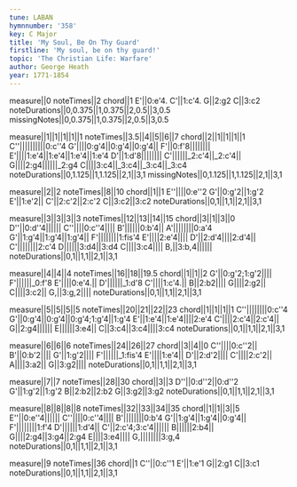 ```yaml
---
tune: LABAN
hymnnumber: '358'
key: C Major
title: 'My Soul, Be On Thy Guard'
firstline: 'My soul, be on thy guard!'
topic: 'The Christian Life: Warfare'
author: George Heath
year: 1771-1854
---
```

measure||0
noteTimes||2
chord||1
E'||0:e'4.
C'||1:c'4.
G||2:g2
C||3:c2
noteDurations||0,0.375||1,0.375||2,0.5||3,0.5
missingNotes||0,0.375||1,0.375||2,0.5||3,0.5

measure||1||1||1||1||1
noteTimes||3.5||4||5||6||7
chord||2||1||1||1||1
C''||||||||||0:c''4
G'||||0:g'4||0:g'4||0:g'4||
F'||0:f'8||||||||
E'||||1:e'4||1:e'4||1:e'4||1:e'4
D'||1:d'8||||||||
C'||||||_2:c'4||_2:c'4||
G||||2:g4||||||_2:g4
C||||3:c4||_3:c4||_3:c4||_3:c4
noteDurations||0,1.125||1,1.125||2,1||3,1
missingNotes||0,1.125||1,1.125||2,1||3,1

measure||2||2
noteTimes||8||10
chord||1||1
E''||||0:e''2
G'||0:g'2||1:g'2
E'||1:e'2||
C'||2:c'2||2:c'2
C||3:c2||3:c2
noteDurations||0,1||1,1||2,1||3,1

measure||3||3||3||3
noteTimes||12||13||14||15
chord||3||1||3||0
D''||0:d''4||||||
C''||||0:c''4||||
B'||||||0:b'4||
A'||||||||0:a'4
G'||1:g'4||1:g'4||1:g'4||
F'||||||||1:fis'4
E'||||2:e'4||||
D'||2:d'4||||2:d'4||
C'||||||||2:c'4
D||||||3:d4||3:d4
C||||3:c4||||
B,||3:b,4||||||
noteDurations||0,1||1,1||2,1||3,1

measure||4||4||4
noteTimes||16||18||19.5
chord||1||1||2
G'||0:g'2;1:g'2||||
F'||||||_0:f'8
E'||||0:e'4.||
D'||||||_1:d'8
C'||||1:c'4.||
B||2:b2||||
G||||2:g2||
C||||3:c2||
G,||3:g,2||||
noteDurations||0,1||1,1||2,1||3,1

measure||5||5||5||5
noteTimes||20||21||22||23
chord||1||1||1||1
C''||||||||0:c''4
G'||0:g'4||0:g'4||0:g'4;1:g'4||1:g'4
E'||1:e'4||1:e'4||||2:e'4
C'||||2:c'4||2:c'4||
G||2:g4||||||
E||||||3:e4||
C||3:c4||3:c4||||3:c4
noteDurations||0,1||1,1||2,1||3,1

measure||6||6||6
noteTimes||24||26||27
chord||3||4||0
C''||||0:c''2||
B'||0:b'2||||
G'||1:g'2||||
F'||||||_1:fis'4
E'||||1:e'4||
D'||2:d'2||||
C'||||2:c'2||
A||||3:a2||
G||3:g2||||
noteDurations||0,1||1,1||2,1||3,1

measure||7||7
noteTimes||28||30
chord||3||3
D''||0:d''2||0:d''2
G'||1:g'2||1:g'2
B||2:b2||2:b2
G||3:g2||3:g2
noteDurations||0,1||1,1||2,1||3,1

measure||8||8||8||8
noteTimes||32||33||34||35
chord||1||1||3||5
E''||0:e''4||||||
C''||||0:c''4||||
B'||||||||0:b'4
G'||1:g'4||1:g'4||0:g'4||
F'||||||||1:f'4
D'||||||1:d'4||
C'||2:c'4;3:c'4||||||
B||||||2:b4||
G||||2:g4||3:g4||2:g4
E||||3:e4||||
G,||||||||3:g,4
noteDurations||0,1||1,1||2,1||3,1

measure||9
noteTimes||36
chord||1
C''||0:c''1
E'||1:e'1
G||2:g1
C||3:c1
noteDurations||0,1||1,1||2,1||3,1

